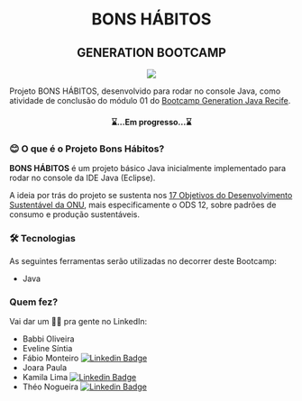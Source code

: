 <h1 align="center">BONS HÁBITOS</h1>
<h2 align="center">GENERATION BOOTCAMP</h2>

<p align="center">
  <img src="https://github.com/fabiomrm/generation/blob/main/generation_21-10-2021-09-00-34-863_T.jpeg?raw=true" />
</p>

</p>
	Projeto BONS HÁBITOS, desenvolvido para rodar no console Java, como atividade de conclusão do módulo 01 do <a href="https://brazil.generation.org/">Bootcamp Generation Java Recife</a>.
</p>
<h4 align="center"> 
	⌛...Em progresso...⌛
</h4>

### 😊 O que é o Projeto Bons Hábitos?

<p align="left"><b>BONS HÁBITOS</b> é um projeto básico Java inicialmente implementado para rodar no console da IDE Java (Eclipse).</p>
<p align="left">A ideia por trás do projeto se sustenta nos <a href="https://brasil.un.org/pt-br/sdgs">17 Objetivos do Desenvolvimento Sustentável da ONU</a>, mais especificamente o ODS 12, sobre padrões de consumo e produção sustentáveis.</p>

### 🛠 Tecnologias

As seguintes ferramentas serão utilizadas no decorrer deste Bootcamp:

- Java

### Quem fez?

Vai dar um 👋🏽 pra gente no LinkedIn:

- Babbi Oliveira
- Eveline Síntia
- Fábio Monteiro [![Linkedin Badge](https://img.shields.io/badge/-fabiomrm-blue?style=flat-square&logo=Linkedin&logoColor=white&link=https://www.linkedin.com/in/fabiomrm/)](https://www.linkedin.com/in/fabiomrm/)
- Joara Paula
- Kamila Lima [![Linkedin Badge](https://img.shields.io/badge/kamila-lima-falcao?style=flat-square&logo=linkedin&logoColor=white)](https://www.linkedin.com/in/kamila-lima-falcao/)
- Théo Nogueira [![Linkedin Badge](https://img.shields.io/badge/théo-nogueira-dev-tecno400725208?style=flat-square&logo=linkedin&logoColor=white)](https://www.linkedin.com/in/th%C3%A9o-nogueira-dev-tecno400725208/)
